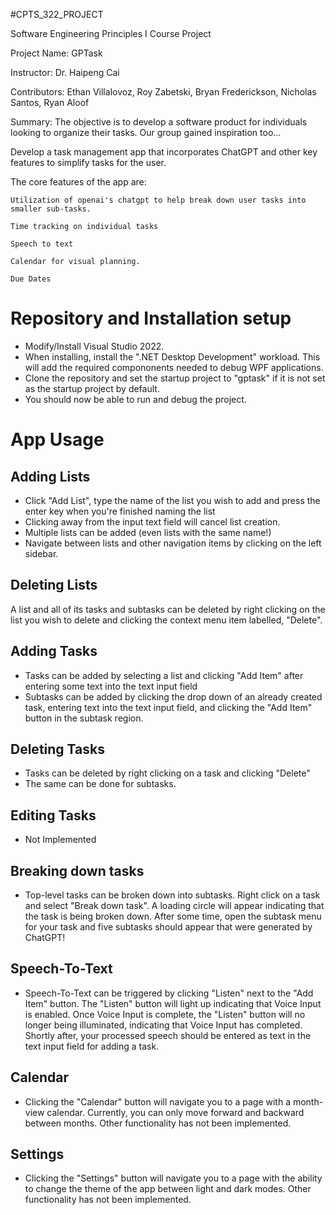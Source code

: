 #CPTS_322_PROJECT

Software Engineering Principles I Course Project

Project Name: GPTask

Instructor: Dr. Haipeng Cai

Contributors: Ethan Villalovoz, Roy Zabetski, Bryan Frederickson, Nicholas Santos, Ryan Aloof

Summary: The objective is to develop a software product for individuals looking to organize their tasks. Our group gained inspiration too...

Develop a task management app that incorporates ChatGPT and other key features to simplify tasks for the user.

The core features of the app are:

    Utilization of openai's chatgpt to help break down user tasks into smaller sub-tasks.

    Time tracking on individual tasks

    Speech to text

    Calendar for visual planning.

    Due Dates


# Repository and Installation setup

- Modify/Install Visual Studio 2022.
- When installing, install the ".NET Desktop Development" workload.  This will add the required compononents needed to debug WPF applications.
- Clone the repository and set the startup project to "gptask" if it is not set as the startup project by default.
- You should now be able to run and debug the project.

# App Usage

## Adding Lists
- Click "Add List", type the name of the list you wish to add and press the enter key when you're finished naming the list
- Clicking away from the input text field will cancel list creation.
- Multiple lists can be added (even lists with the same name!)
- Navigate between lists and other navigation items by clicking on the left sidebar.

## Deleting Lists
A list and all of its tasks and subtasks can be deleted by right clicking on the list you wish to delete and clicking the context menu item labelled, "Delete".

## Adding Tasks
- Tasks can be added by selecting a list and clicking "Add Item" after entering some text into the text input field
- Subtasks can be added by clicking the drop down of an already created task, entering text into the text input field, and clicking the "Add Item" button
in the subtask region.

## Deleting Tasks
- Tasks can be deleted by right clicking on a task and clicking "Delete"
- The same can be done for subtasks.

## Editing Tasks
- Not Implemented

## Breaking down tasks
- Top-level tasks can be broken down into subtasks.  Right click on a task and select "Break down task".  A loading circle will appear indicating that the task is being broken down.  After some time, open the subtask menu for your task and five subtasks should appear that were generated by ChatGPT!

## Speech-To-Text
- Speech-To-Text can be triggered by clicking "Listen" next to the "Add Item" button.  The "Listen" button will light up indicating that Voice Input is enabled.  Once Voice Input is complete, the "Listen" button will no longer being illuminated, indicating that Voice Input has completed.  Shortly after, your processed speech should be entered as text in the text input field for adding a task.

## Calendar
- Clicking the "Calendar" button will navigate you to a page with a month-view calendar.  Currently, you can only move forward and backward between months.  Other functionality has not been implemented.

## Settings
- Clicking the "Settings" button will navigate you to a page with the ability to change the theme of the app between light and dark modes.  Other functionality has not been implemented.


